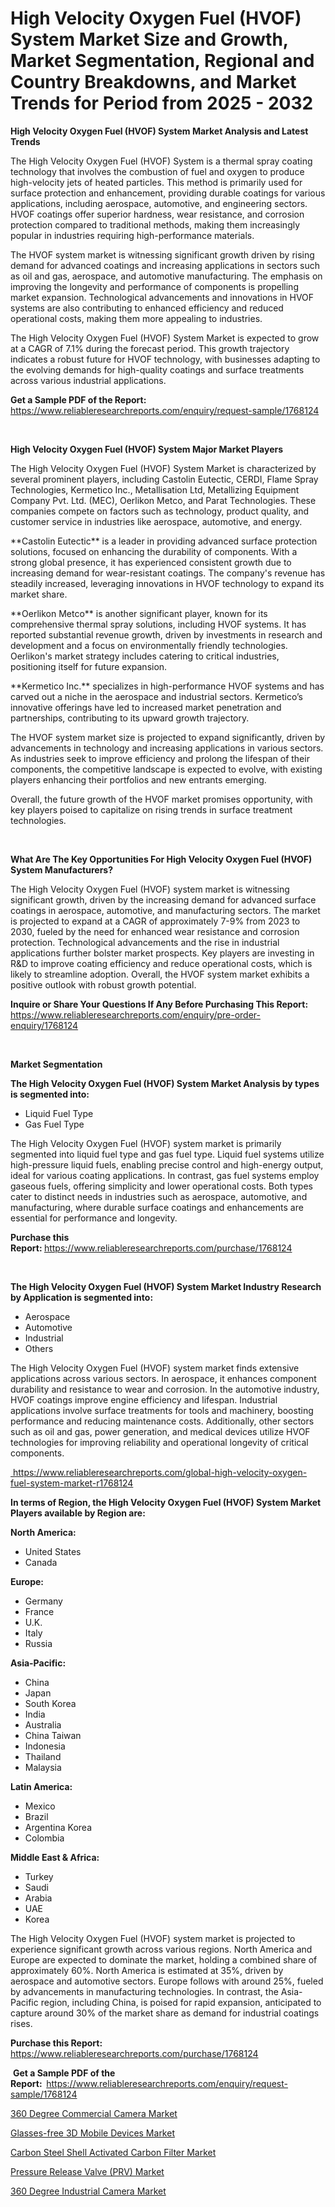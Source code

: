 <p><h1>High Velocity Oxygen Fuel (HVOF) System Market Size and Growth, Market Segmentation, Regional and Country Breakdowns, and Market Trends for Period from 2025 -  2032</h1></p><p><strong>High Velocity Oxygen Fuel (HVOF) System Market Analysis and Latest Trends</strong></p>
<p><p>The High Velocity Oxygen Fuel (HVOF) System is a thermal spray coating technology that involves the combustion of fuel and oxygen to produce high-velocity jets of heated particles. This method is primarily used for surface protection and enhancement, providing durable coatings for various applications, including aerospace, automotive, and engineering sectors. HVOF coatings offer superior hardness, wear resistance, and corrosion protection compared to traditional methods, making them increasingly popular in industries requiring high-performance materials.</p><p>The HVOF system market is witnessing significant growth driven by rising demand for advanced coatings and increasing applications in sectors such as oil and gas, aerospace, and automotive manufacturing. The emphasis on improving the longevity and performance of components is propelling market expansion. Technological advancements and innovations in HVOF systems are also contributing to enhanced efficiency and reduced operational costs, making them more appealing to industries.</p><p>The High Velocity Oxygen Fuel (HVOF) System Market is expected to grow at a CAGR of 7.1% during the forecast period. This growth trajectory indicates a robust future for HVOF technology, with businesses adapting to the evolving demands for high-quality coatings and surface treatments across various industrial applications.</p></p>
<p><strong>Get a Sample PDF of the Report:&nbsp;</strong> <a href="https://www.reliableresearchreports.com/enquiry/request-sample/1768124?utm_campaign=83&utm_medium=2&utm_source=Github&utm_content=ia&utm_term=11042025&utm_id=high-velocity-oxygen-fuel-hvof-system">https://www.reliableresearchreports.com/enquiry/request-sample/1768124</a></p>
<p>&nbsp;</p>
<p><strong>High Velocity Oxygen Fuel (HVOF) System Major Market Players</strong></p>
<p><p>The High Velocity Oxygen Fuel (HVOF) System Market is characterized by several prominent players, including Castolin Eutectic, CERDI, Flame Spray Technologies, Kermetico Inc., Metallisation Ltd, Metallizing Equipment Company Pvt. Ltd. (MEC), Oerlikon Metco, and Parat Technologies. These companies compete on factors such as technology, product quality, and customer service in industries like aerospace, automotive, and energy.</p><p>**Castolin Eutectic** is a leader in providing advanced surface protection solutions, focused on enhancing the durability of components. With a strong global presence, it has experienced consistent growth due to increasing demand for wear-resistant coatings. The company's revenue has steadily increased, leveraging innovations in HVOF technology to expand its market share.</p><p>**Oerlikon Metco** is another significant player, known for its comprehensive thermal spray solutions, including HVOF systems. It has reported substantial revenue growth, driven by investments in research and development and a focus on environmentally friendly technologies. Oerlikon's market strategy includes catering to critical industries, positioning itself for future expansion.</p><p>**Kermetico Inc.** specializes in high-performance HVOF systems and has carved out a niche in the aerospace and industrial sectors. Kermetico’s innovative offerings have led to increased market penetration and partnerships, contributing to its upward growth trajectory.</p><p>The HVOF system market size is projected to expand significantly, driven by advancements in technology and increasing applications in various sectors. As industries seek to improve efficiency and prolong the lifespan of their components, the competitive landscape is expected to evolve, with existing players enhancing their portfolios and new entrants emerging.</p><p>Overall, the future growth of the HVOF market promises opportunity, with key players poised to capitalize on rising trends in surface treatment technologies.</p></p>
<p>&nbsp;</p>
<p><strong>What Are The Key Opportunities For High Velocity Oxygen Fuel (HVOF) System Manufacturers?</strong></p>
<p><p>The High Velocity Oxygen Fuel (HVOF) system market is witnessing significant growth, driven by the increasing demand for advanced surface coatings in aerospace, automotive, and manufacturing sectors. The market is projected to expand at a CAGR of approximately 7-9% from 2023 to 2030, fueled by the need for enhanced wear resistance and corrosion protection. Technological advancements and the rise in industrial applications further bolster market prospects. Key players are investing in R&D to improve coating efficiency and reduce operational costs, which is likely to streamline adoption. Overall, the HVOF system market exhibits a positive outlook with robust growth potential.</p></p>
<p><strong>Inquire or Share Your Questions If Any Before Purchasing This Report:</strong> <a href="https://www.reliableresearchreports.com/enquiry/pre-order-enquiry/1768124?utm_campaign=83&utm_medium=2&utm_source=Github&utm_content=ia&utm_term=11042025&utm_id=high-velocity-oxygen-fuel-hvof-system">https://www.reliableresearchreports.com/enquiry/pre-order-enquiry/1768124</a></p>
<p>&nbsp;</p>
<p><strong>Market Segmentation</strong></p>
<p><strong>The High Velocity Oxygen Fuel (HVOF) System Market Analysis by types is segmented into:</strong></p>
<p><ul><li>Liquid Fuel Type</li><li>Gas Fuel Type</li></ul></p>
<p><p>The High Velocity Oxygen Fuel (HVOF) system market is primarily segmented into liquid fuel type and gas fuel type. Liquid fuel systems utilize high-pressure liquid fuels, enabling precise control and high-energy output, ideal for various coating applications. In contrast, gas fuel systems employ gaseous fuels, offering simplicity and lower operational costs. Both types cater to distinct needs in industries such as aerospace, automotive, and manufacturing, where durable surface coatings and enhancements are essential for performance and longevity.</p></p>
<p><strong>Purchase this Report:&nbsp;</strong><a href="https://www.reliableresearchreports.com/purchase/1768124?utm_campaign=83&utm_medium=2&utm_source=Github&utm_content=ia&utm_term=11042025&utm_id=high-velocity-oxygen-fuel-hvof-system">https://www.reliableresearchreports.com/purchase/1768124</a></p>
<p>&nbsp;</p>
<p><strong>The High Velocity Oxygen Fuel (HVOF) System Market Industry Research by Application is segmented into:</strong></p>
<p><ul><li>Aerospace</li><li>Automotive</li><li>Industrial</li><li>Others</li></ul></p>
<p><p>The High Velocity Oxygen Fuel (HVOF) system market finds extensive applications across various sectors. In aerospace, it enhances component durability and resistance to wear and corrosion. In the automotive industry, HVOF coatings improve engine efficiency and lifespan. Industrial applications involve surface treatments for tools and machinery, boosting performance and reducing maintenance costs. Additionally, other sectors such as oil and gas, power generation, and medical devices utilize HVOF technologies for improving reliability and operational longevity of critical components.</p></p>
<p><a href="https://www.reliableresearchreports.com/global-high-velocity-oxygen-fuel-system-market-r1768124?utm_campaign=83&utm_medium=2&utm_source=Github&utm_content=ia&utm_term=11042025&utm_id=high-velocity-oxygen-fuel-hvof-system">&nbsp;https://www.reliableresearchreports.com/global-high-velocity-oxygen-fuel-system-market-r1768124</a></p>
<p><strong>In terms of Region, the High Velocity Oxygen Fuel (HVOF) System Market Players available by Region are:</strong></p>
<p>
    <p> <strong> North America: </strong>
        <ul>
            <li>United States</li>
            <li>Canada</li>
        </ul>
        </p> 
    <p> <strong> Europe: </strong>
        <ul>
            <li>Germany</li>
            <li>France</li>
            <li>U.K.</li>
            <li>Italy</li>
            <li>Russia</li>
        </ul>
        </p> 
    <p> <strong> Asia-Pacific: </strong>
        <ul>
            <li>China</li>
            <li>Japan</li>
            <li>South Korea</li>
            <li>India</li>
            <li>Australia</li>
            <li>China Taiwan</li>
            <li>Indonesia</li>
            <li>Thailand</li>
            <li>Malaysia</li>
        </ul>
        </p> 
    <p> <strong> Latin America: </strong>
        <ul>
            <li>Mexico</li>
            <li>Brazil</li>
            <li>Argentina Korea</li>
            <li>Colombia</li>
        </ul>
        </p> 
    <p> <strong> Middle East & Africa: </strong>
        <ul>
            <li>Turkey</li>
            <li>Saudi</li>
            <li>Arabia</li>
            <li>UAE</li>
            <li>Korea</li>
        </ul>
    </p>
    </p>
<p><p>The High Velocity Oxygen Fuel (HVOF) system market is projected to experience significant growth across various regions. North America and Europe are expected to dominate the market, holding a combined share of approximately 60%. North America is estimated at 35%, driven by aerospace and automotive sectors. Europe follows with around 25%, fueled by advancements in manufacturing technologies. In contrast, the Asia-Pacific region, including China, is poised for rapid expansion, anticipated to capture around 30% of the market share as demand for industrial coatings rises.</p></p>
<p><strong>Purchase this Report: </strong><a href="https://www.reliableresearchreports.com/purchase/1768124?utm_campaign=83&utm_medium=2&utm_source=Github&utm_content=ia&utm_term=11042025&utm_id=high-velocity-oxygen-fuel-hvof-system">https://www.reliableresearchreports.com/purchase/1768124</a></p>
<p>&nbsp;<strong>Get a Sample PDF of the Report:&nbsp;&nbsp;</strong><a href="https://www.reliableresearchreports.com/enquiry/request-sample/1768124?utm_campaign=83&utm_medium=2&utm_source=Github&utm_content=ia&utm_term=11042025&utm_id=high-velocity-oxygen-fuel-hvof-system">https://www.reliableresearchreports.com/enquiry/request-sample/1768124</a></p>
<p><strong></strong></p>
<p><p><a href="https://github.com/mismannely/Market-Research-Report-List-1/blob/main/360-degree-commercial-camera-market.md?utm_campaign=83&utm_medium=2&utm_source=Github&utm_content=ia&utm_term=11042025&utm_id=high-velocity-oxygen-fuel-hvof-system">360 Degree Commercial Camera Market</a></p><p><a href="https://github.com/ishikodehira/Market-Research-Report-List-1/blob/main/glasses-free-3d-mobile-devices-market.md?utm_campaign=83&utm_medium=2&utm_source=Github&utm_content=ia&utm_term=11042025&utm_id=high-velocity-oxygen-fuel-hvof-system">Glasses-free 3D Mobile Devices Market</a></p><p><a href="https://github.com/tentandyik/Market-Research-Report-List-1/blob/main/carbon-steel-shell-activated-carbon-filter-market.md?utm_campaign=83&utm_medium=2&utm_source=Github&utm_content=ia&utm_term=11042025&utm_id=high-velocity-oxygen-fuel-hvof-system">Carbon Steel Shell Activated Carbon Filter Market</a></p><p><a href="https://github.com/myongfranzcs/Market-Research-Report-List-1/blob/main/pressure-release-valve-prv-market.md?utm_campaign=83&utm_medium=2&utm_source=Github&utm_content=ia&utm_term=11042025&utm_id=high-velocity-oxygen-fuel-hvof-system">Pressure Release Valve (PRV) Market</a></p><p><a href="https://github.com/klenaestien23/Market-Research-Report-List-1/blob/main/360-degree-industrial-camera-market.md?utm_campaign=83&utm_medium=2&utm_source=Github&utm_content=ia&utm_term=11042025&utm_id=high-velocity-oxygen-fuel-hvof-system">360 Degree Industrial Camera Market</a></p></p>
